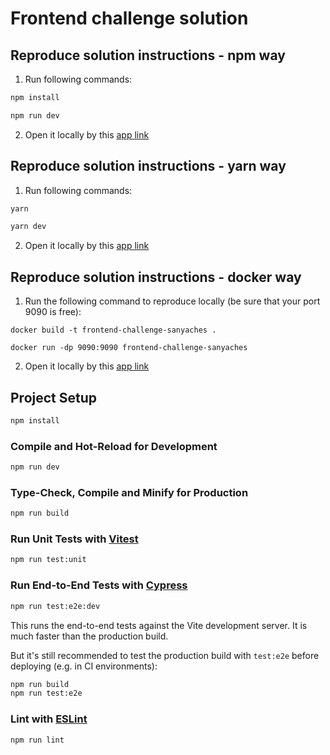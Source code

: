 # Frontend challenge solution

## Reproduce solution instructions - npm way
1) Run following commands:
```sh
npm install

npm run dev
```
2) Open it locally by this [app link](http://localhost:9090)

## Reproduce solution instructions - yarn way
1) Run following commands:
```sh
yarn

yarn dev
```
2) Open it locally by this [app link](http://localhost:9090)

## Reproduce solution instructions - docker way

1) Run the following command to reproduce locally (be sure that your port 9090 is free):

``docker build -t frontend-challenge-sanyaches .``

``docker run -dp 9090:9090 frontend-challenge-sanyaches``

2) Open it locally by this [app link](http://localhost:9090)

## Project Setup

```sh
npm install
```

### Compile and Hot-Reload for Development

```sh
npm run dev
```

### Type-Check, Compile and Minify for Production

```sh
npm run build
```

### Run Unit Tests with [Vitest](https://vitest.dev/)

```sh
npm run test:unit
```

### Run End-to-End Tests with [Cypress](https://www.cypress.io/)

```sh
npm run test:e2e:dev
```

This runs the end-to-end tests against the Vite development server.
It is much faster than the production build.

But it's still recommended to test the production build with `test:e2e` before deploying (e.g. in CI environments):

```sh
npm run build
npm run test:e2e
```

### Lint with [ESLint](https://eslint.org/)

```sh
npm run lint
```
